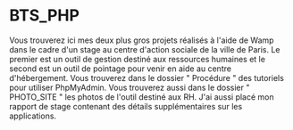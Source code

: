 # BTS_PHP

Vous trouverez ici mes deux plus gros projets réalisés à l'aide de Wamp dans le cadre d'un stage au centre d'action sociale de la ville de Paris.
Le premier est un outil de gestion destiné aux ressources humaines et le second est un outil de pointage pour venir en aide au centre d'hébergement.
Vous trouverez dans le dossier " Procédure " des tutoriels pour utiliser PhpMyAdmin.
Vous trouverez aussi dans le dossier " PHOTO_SITE " les photos de l'outil destiné aux RH.
J'ai aussi placé mon rapport de stage contenant des détails supplémentaires sur les applications.
